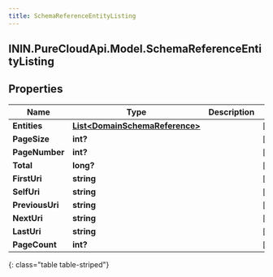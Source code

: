 ```yaml
---
title: SchemaReferenceEntityListing
---
```

## ININ.PureCloudApi.Model.SchemaReferenceEntityListing

## Properties

|Name | Type | Description | Notes|
|------------ | ------------- | ------------- | -------------|
| **Entities** | [**List&lt;DomainSchemaReference&gt;**](DomainSchemaReference.html) |  | [optional] |
| **PageSize** | **int?** |  | [optional] |
| **PageNumber** | **int?** |  | [optional] |
| **Total** | **long?** |  | [optional] |
| **FirstUri** | **string** |  | [optional] |
| **SelfUri** | **string** |  | [optional] |
| **PreviousUri** | **string** |  | [optional] |
| **NextUri** | **string** |  | [optional] |
| **LastUri** | **string** |  | [optional] |
| **PageCount** | **int?** |  | [optional] |
{: class="table table-striped"}


